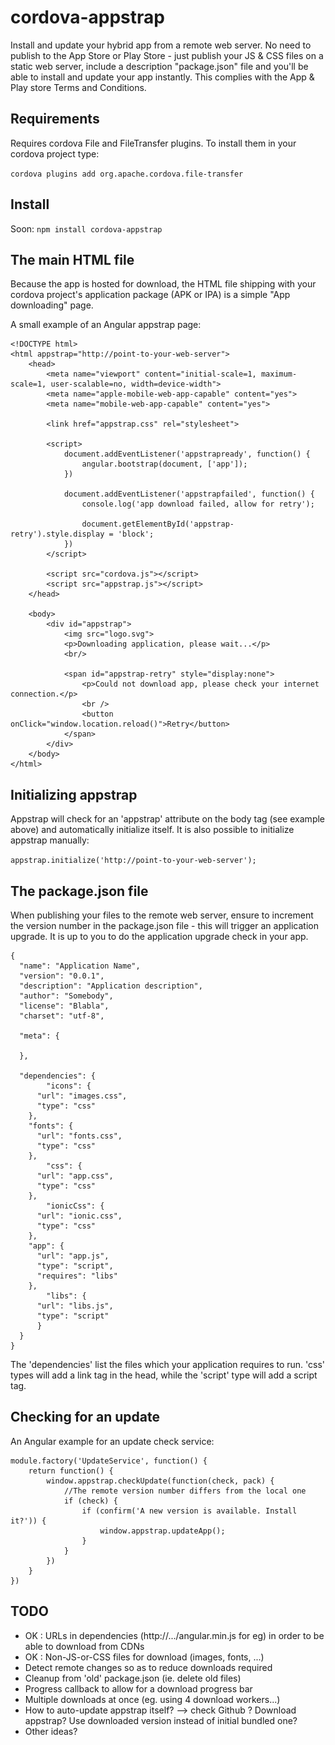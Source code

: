 # cordova-appstrap
Install and update your hybrid app from a remote web server. No need to publish to the App Store or Play Store - just publish your JS & CSS files on a static web server, include a description "package.json" file and you'll be able to install and update your app instantly. This complies with the App & Play store Terms and Conditions. 

## Requirements

Requires cordova File and FileTransfer plugins. To install them in your cordova project type:

```cordova plugins add org.apache.cordova.file-transfer```

## Install

Soon: ```npm install cordova-appstrap```

## The main HTML file

Because the app is hosted for download, the HTML file shipping with your cordova project's application package (APK or IPA) is a simple "App downloading" page. 

A small example of an Angular appstrap page:
```
<!DOCTYPE html>
<html appstrap="http://point-to-your-web-server">
	<head>
		<meta name="viewport" content="initial-scale=1, maximum-scale=1, user-scalable=no, width=device-width">
		<meta name="apple-mobile-web-app-capable" content="yes">
		<meta name="mobile-web-app-capable" content="yes">

		<link href="appstrap.css" rel="stylesheet">

		<script>
			document.addEventListener('appstrapready', function() {
				angular.bootstrap(document, ['app']);
			})

			document.addEventListener('appstrapfailed', function() {
				console.log('app download failed, allow for retry');
				
				document.getElementById('appstrap-retry').style.display = 'block';
			})
		</script>

		<script src="cordova.js"></script>
		<script src="appstrap.js"></script>
	</head>

	<body>
		<div id="appstrap">
			<img src="logo.svg">
			<p>Downloading application, please wait...</p>
			<br/>

			<span id="appstrap-retry" style="display:none">
				<p>Could not download app, please check your internet connection.</p>
				<br />
				<button onClick="window.location.reload()">Retry</button>
			</span>
		</div>
	</body>
</html>
```

## Initializing appstrap

Appstrap will check for an 'appstrap' attribute on the body tag (see example above) and automatically initialize itself. It is also possible to initialize appstrap manually:

``` appstrap.initialize('http://point-to-your-web-server'); ```

## The package.json file

When publishing your files to the remote web server, ensure to increment the version number in the package.json file - this will trigger an application upgrade. It is up to you to do the application upgrade check in your app.

```
{
  "name": "Application Name",
  "version": "0.0.1",
  "description": "Application description",
  "author": "Somebody",
  "license": "Blabla",
  "charset": "utf-8",

  "meta": {
   
  },

  "dependencies": {
		"icons": {
      "url": "images.css", 
      "type": "css"
    },
    "fonts": {
      "url": "fonts.css", 
      "type": "css"
    },
		"css": {
      "url": "app.css", 
      "type": "css"
    },
		"ionicCss": {
      "url": "ionic.css", 
      "type": "css"
    },
    "app": {
      "url": "app.js", 
      "type": "script", 
      "requires": "libs"
    },
		"libs": {
      "url": "libs.js", 
      "type": "script"
      }
  }
}
```
The 'dependencies' list the files which your application requires to run. 'css' types will add a link tag in the head, while the 'script' type will add a script tag.


## Checking for an update

An Angular example for an update check service:

```
module.factory('UpdateService', function() {
	return function() {
		window.appstrap.checkUpdate(function(check, pack) {
			//The remote version number differs from the local one
			if (check) {
				if (confirm('A new version is available. Install it?')) {
					window.appstrap.updateApp();
				}
			}
		})
	}
})
```

## TODO

- OK : URLs in dependencies (http://.../angular.min.js for eg) in order to be able to download from CDNs
- OK : Non-JS-or-CSS files for download (images, fonts, ...)
- Detect remote changes so as to reduce downloads required
- Cleanup from 'old' package.json (ie. delete old files)
- Progress callback to allow for a download progress bar
- Multiple downloads at once (eg. using 4 download workers...)
- How to auto-update appstrap itself? --> check Github ? Download appstrap? Use downloaded version instead of initial bundled one?
- Other ideas?
